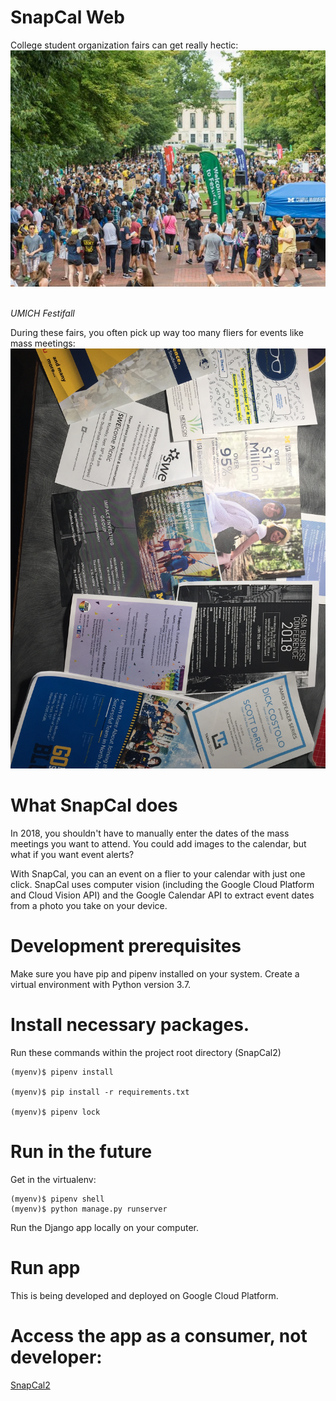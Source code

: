 # SnapCal Web
College student organization fairs can get really hectic:
![alt text][festifall]

[festifall]: https://github.com/rguan72/SnapCal/blob/master/md_images/festifall.jpg
<br align="center">*UMICH Festifall*</br>

During these fairs, you often pick up way too many fliers for events like mass meetings:
![alt text][fliers]

[fliers]: https://github.com/rguan72/SnapCal/blob/master/md_images/IMG_0779.JPG

# What SnapCal does
In 2018, you shouldn't have to manually enter the dates of the mass meetings you want to attend. You could add images to the calendar, but what if you want event alerts?

With SnapCal, you can an event on a flier to your calendar with just one click. SnapCal uses computer vision (including the Google Cloud Platform and Cloud Vision API) and the Google Calendar API to extract event dates from a photo you take on your device.

# Development prerequisites
Make sure you have pip and pipenv installed on your system.
Create a virtual environment with Python version 3.7.


# Install necessary packages.
Run these commands within the project root directory (SnapCal2)
```
(myenv)$ pipenv install

(myenv)$ pip install -r requirements.txt

(myenv)$ pipenv lock
```
# Run in the future
Get in the virtualenv:
```
(myenv)$ pipenv shell
(myenv)$ python manage.py runserver
```
Run the Django app locally on your computer. 

# Run app
This is being developed and deployed on Google Cloud Platform.

# Access the app as a consumer, not developer:
[SnapCal2](https://snapcal.richardguan.me)
